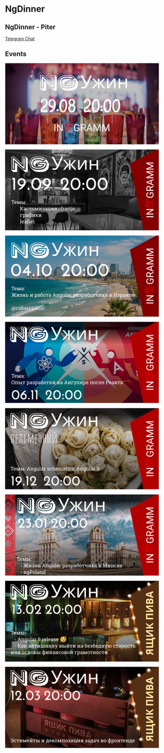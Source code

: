 # NgDinner

## NgDinner - Piter

[Telegram Chat](https://t.me/angular_piter)

## Events

<p align="center">
  <img src="https://raw.githubusercontent.com/ngDinner/Saint-Petersburg/master/images/ngDinner1.jpg" title="ngDinner #1">
</p>

<p align="center">
  <img src="https://raw.githubusercontent.com/ngDinner/Saint-Petersburg/master/images/ngDinner2.png" title="ngDinner #2">
</p>

<p align="center">
  <img src="https://raw.githubusercontent.com/ngDinner/Saint-Petersburg/master/images/ngDinner3.png" title="ngDinner #3">
</p>

<p align="center">
  <img src="https://raw.githubusercontent.com/ngDinner/Saint-Petersburg/master/images/ngDinner4.png" title="ngDinner #4">
</p>

<p align="center">
  <img src="https://raw.githubusercontent.com/ngDinner/Saint-Petersburg/master/images/ngDinner5.png" title="ngDinner #5">
</p>

<p align="center">
  <img src="https://raw.githubusercontent.com/ngDinner/Saint-Petersburg/master/images/ngDinner6.png" title="ngDinner #6">
</p>

<p align="center">
  <img src="https://raw.githubusercontent.com/ngDinner/Saint-Petersburg/master/images/ngDinner7.png" title="ngDinner #7">
</p>

<p align="center">
  <img src="https://raw.githubusercontent.com/ngDinner/Saint-Petersburg/master/images/ngDinner8.png" title="ngDinner #8">
</p>